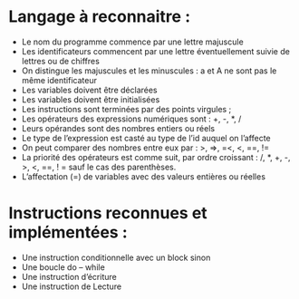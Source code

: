 # Langage à reconnaitre :
-	Le nom du programme commence par une lettre majuscule
-	Les identificateurs commencent par une lettre éventuellement suivie de lettres ou de chiffres
-	On distingue les majuscules et les minuscules : a et A ne sont pas le même identificateur
-	Les variables doivent être déclarées
-	Les variables doivent être initialisées
-	Les instructions sont terminées par des points virgules ;
-	Les opérateurs des expressions numériques sont : +, -, *, /
-	Leurs opérandes sont des nombres entiers ou réels
-	Le type de l’expression est casté au type de l’id auquel on l’affecte
-	On peut comparer des nombres entre eux par : >, =>, =<, <, ==, !=
-	La priorité des opérateurs est comme suit, par ordre croissant : /, *, +, -, >, <, ==, ! = sauf le cas des parenthèses.
-	L’affectation (=) de variables avec des valeurs entières ou réelles

# Instructions reconnues et implémentées :
-	Une instruction conditionnelle avec un block sinon 
-	Une boucle do – while 
-	Une instruction d’écriture
-	Une instruction de Lecture
